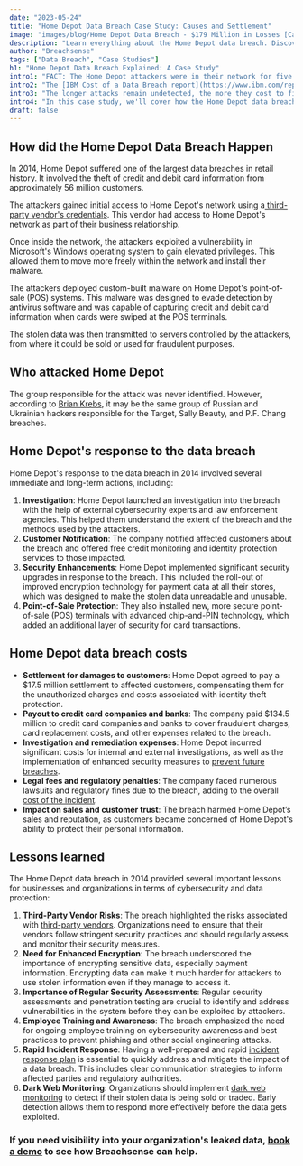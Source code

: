 ```yaml
---
date: "2023-05-24"
title: "Home Depot Data Breach Case Study: Causes and Settlement"
image: "images/blog/Home Depot Data Breach - $179 Million in Losses [Case Study].png"
description: "Learn everything about the Home Depot data breach. Discover what happened, who was affected, settlement claims and more." 
author: "Breachsense"
tags: ["Data Breach", "Case Studies"]
h1: "Home Depot Data Breach Explained: A Case Study"
intro1: "FACT: The Home Depot attackers were in their network for five months before being detected." 
intro2: "The [IBM Cost of a Data Breach report](https://www.ibm.com/reports/data-breach) shows a direct correlation between time to discovery and the impact of a data breach."
intro3: "The longer attacks remain undetected, the more they cost to fix." 
intro4: "In this case study, we'll cover how the Home Depot data breach happened, the company's response, the associated [breach costs](https://www.breachsense.com/blog/cost-of-a-data-breach/), and lessons learned."
draft: false
---
```

## How did the Home Depot Data Breach Happen

In 2014, Home Depot suffered one of the largest data breaches in retail history. It involved the theft of credit and debit card information from approximately 56 million customers.

The attackers gained initial access to Home Depot's network using a[ third-party vendor\'s credentials](https://www.breachsense.com/blog/third-party-data-breach/). This vendor had access to Home Depot's network as part of their business relationship.

Once inside the network, the attackers exploited a vulnerability in Microsoft's Windows operating system to gain elevated privileges. This allowed them to move more freely within the network and install their malware.

The attackers deployed custom-built malware on Home Depot's point-of-sale (POS) systems. This malware was designed to evade detection by antivirus software and was capable of capturing credit and debit card information when cards were swiped at the POS terminals.

The stolen data was then transmitted to servers controlled by the attackers, from where it could be sold or used for fraudulent purposes.

## Who attacked Home Depot

The group responsible for the attack was never identified. However, according to [Brian Krebs](https://krebsonsecurity.com/2014/09/banks-credit-card-breach-at-home-depot/), it may be the same group of Russian and Ukrainian hackers responsible for the Target, Sally Beauty, and P.F. Chang breaches.

## Home Depot's response to the data breach

Home Depot's response to the data breach in 2014 involved several immediate and long-term actions, including:

1. **Investigation**: Home Depot launched an investigation into the breach with the help of external cybersecurity experts and law enforcement agencies. This helped them understand the extent of the breach and the methods used by the attackers.
2. **Customer Notification**: The company notified affected customers about the breach and offered free credit monitoring and identity protection services to those impacted.
3. **Security Enhancements**: Home Depot implemented significant security upgrades in response to the breach. This included the roll-out of improved encryption technology for payment data at all their stores, which was designed to make the stolen data unreadable and unusable.
4. **Point-of-Sale Protection**: They also installed new, more secure point-of-sale (POS) terminals with advanced chip-and-PIN technology, which added an additional layer of security for card transactions.

## Home Depot data breach costs

- **Settlement for damages to customers**: Home Depot agreed to pay a $17.5 million settlement to affected customers, compensating them for the unauthorized charges and costs associated with identity theft protection.
- **Payout to credit card companies and banks**: The company paid $134.5 million to credit card companies and banks to cover fraudulent charges, card replacement costs, and other expenses related to the breach.
- **Investigation and remediation expenses**: Home Depot incurred significant costs for internal and external investigations, as well as the implementation of enhanced security measures to [prevent future breaches](https://www.breachsense.com/blog/data-breach-prevention/).
- **Legal fees and regulatory penalties**: The company faced numerous lawsuits and regulatory fines due to the breach, adding to the overall [cost of the incident](https://www.breachsense.com/blog/cost-of-a-data-breach/).
- **Impact on sales and customer trust**: The breach harmed Home Depot’s sales and reputation, as customers became concerned of Home Depot's ability to protect their personal information.

## Lessons learned

The Home Depot data breach in 2014 provided several important lessons for businesses and organizations in terms of cybersecurity and data protection:

1. **Third-Party Vendor Risks**: The breach highlighted the risks associated with [third-party vendors](https://www.breachsense.com/blog/prevent-third-party-data-breaches/). Organizations need to ensure that their vendors follow stringent security practices and should regularly assess and monitor their security measures.
2. **Need for Enhanced Encryption**: The breach underscored the importance of encrypting sensitive data, especially payment information. Encrypting data can make it much harder for attackers to use stolen information even if they manage to access it.
3. **Importance of Regular Security Assessments**: Regular security assessments and penetration testing are crucial to identify and address vulnerabilities in the system before they can be exploited by attackers.
4. **Employee Training and Awareness**: The breach emphasized the need for ongoing employee training on cybersecurity awareness and best practices to prevent phishing and other social engineering attacks.
5. **Rapid Incident Response**: Having a well-prepared and rapid [incident response plan](https://www.breachsense.com/blog/data-breach-response/) is essential to quickly address and mitigate the impact of a data breach. This includes clear communication strategies to inform affected parties and regulatory authorities.
6. **Dark Web Monitoring**: Organizations should implement [dark web monitoring](https://www.breachsense.com/dark-web-monitoring/) to detect if their stolen data is being sold or traded. Early detection allows them to respond more effectively before the data gets exploited.

### If you need visibility into your organization's leaked data, [book a demo](https://www.breachsense.com/book-demo/) to see how Breachsense can help.
